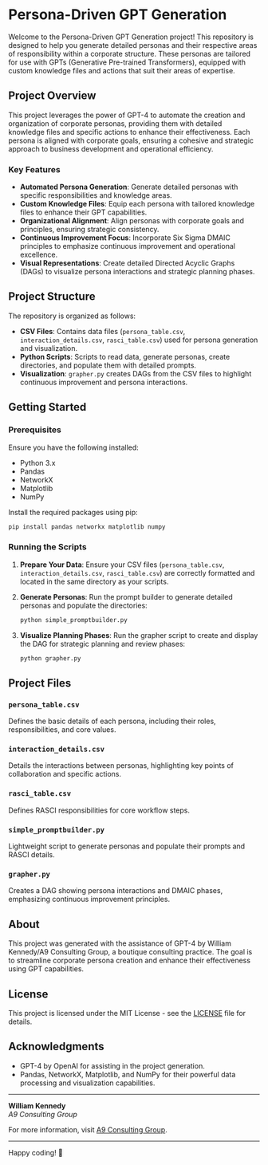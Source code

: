# Persona-Driven GPT Generation

Welcome to the Persona-Driven GPT Generation project! This repository is designed to help you generate detailed personas and their respective areas of responsibility within a corporate structure. These personas are tailored for use with GPTs (Generative Pre-trained Transformers), equipped with custom knowledge files and actions that suit their areas of expertise.

## Project Overview

This project leverages the power of GPT-4 to automate the creation and organization of corporate personas, providing them with detailed knowledge files and specific actions to enhance their effectiveness. Each persona is aligned with corporate goals, ensuring a cohesive and strategic approach to business development and operational efficiency.

### Key Features

- **Automated Persona Generation**: Generate detailed personas with specific responsibilities and knowledge areas.
- **Custom Knowledge Files**: Equip each persona with tailored knowledge files to enhance their GPT capabilities.
- **Organizational Alignment**: Align personas with corporate goals and principles, ensuring strategic consistency.
- **Continuous Improvement Focus**: Incorporate Six Sigma DMAIC principles to emphasize continuous improvement and operational excellence.
- **Visual Representations**: Create detailed Directed Acyclic Graphs (DAGs) to visualize persona interactions and strategic planning phases.

## Project Structure

The repository is organized as follows:

- **CSV Files**: Contains data files (`persona_table.csv`, `interaction_details.csv`, `rasci_table.csv`) used for persona generation and visualization.
- **Python Scripts**: Scripts to read data, generate personas, create directories, and populate them with detailed prompts.
- **Visualization**: `grapher.py` creates DAGs from the CSV files to highlight continuous improvement and persona interactions.

## Getting Started

### Prerequisites

Ensure you have the following installed:

- Python 3.x
- Pandas
- NetworkX
- Matplotlib
- NumPy

Install the required packages using pip:

```bash
pip install pandas networkx matplotlib numpy
```

### Running the Scripts

1. **Prepare Your Data**: Ensure your CSV files (`persona_table.csv`, `interaction_details.csv`, `rasci_table.csv`) are correctly formatted and located in the same directory as your scripts.

2. **Generate Personas**: Run the prompt builder to generate detailed personas and populate the directories:

   ```bash
   python simple_promptbuilder.py
   ```

3. **Visualize Planning Phases**: Run the grapher script to create and display the DAG for strategic planning and review phases:

   ```bash
   python grapher.py
   ```

## Project Files

### `persona_table.csv`

Defines the basic details of each persona, including their roles, responsibilities, and core values.

### `interaction_details.csv`

Details the interactions between personas, highlighting key points of collaboration and specific actions.

### `rasci_table.csv`

Defines RASCI responsibilities for core workflow steps.

### `simple_promptbuilder.py`

Lightweight script to generate personas and populate their prompts and RASCI details.

### `grapher.py`

Creates a DAG showing persona interactions and DMAIC phases, emphasizing continuous improvement principles.

## About

This project was generated with the assistance of GPT-4 by William Kennedy/A9 Consulting Group, a boutique consulting practice. The goal is to streamline corporate persona creation and enhance their effectiveness using GPT capabilities.

## License

This project is licensed under the MIT License - see the [LICENSE](LICENSE) file for details.

## Acknowledgments

- GPT-4 by OpenAI for assisting in the project generation.
- Pandas, NetworkX, Matplotlib, and NumPy for their powerful data processing and visualization capabilities.

---

**William Kennedy**  
*A9 Consulting Group*  

For more information, visit [A9 Consulting Group](https://www.a9consultinggroup.com).

---

Happy coding! 🚀

